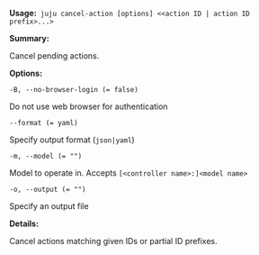 **Usage:**` juju cancel-action [options] <<action ID | action ID prefix>...>`

**Summary:**

Cancel pending actions.

**Options:**

`-B, --no-browser-login (= false)`

Do not use web browser for authentication

`--format (= yaml)`

Specify output format (`json|yaml`)

`-m, --model (= "")`

Model to operate in. Accepts `[<controller name>:]<model name>`

`-o, --output (= "")`

Specify an output file

**Details:**

Cancel actions matching given IDs or partial ID prefixes.
